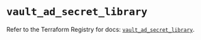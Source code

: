 # `vault_ad_secret_library`

Refer to the Terraform Registry for docs: [`vault_ad_secret_library`](https://registry.terraform.io/providers/hashicorp/vault/4.2.0/docs/resources/ad_secret_library).

